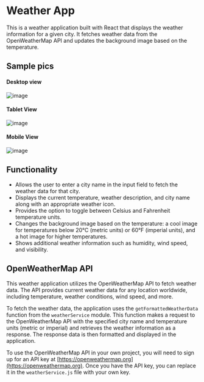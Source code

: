# Weather App

This is a weather application built with React that displays the weather information for a given city. It fetches weather data from the OpenWeatherMap API and updates the background image based on the temperature.

## Sample pics

#### Desktop view
![image](https://github.com/Babjidurga/weatherapp/assets/113676689/9efe9079-2d0c-4953-872d-63fbbe339d89)
#### Tablet View
![image](https://github.com/Babjidurga/weatherapp/assets/113676689/a31c340d-9c9f-4e36-b380-bdd6bb2f36ae)
#### Mobile View
![image](https://github.com/Babjidurga/weatherapp/assets/113676689/beacca53-9ef5-453b-973f-2b3be4431e84)

## Functionality

- Allows the user to enter a city name in the input field to fetch the weather data for that city.
- Displays the current temperature, weather description, and city name along with an appropriate weather icon.
- Provides the option to toggle between Celsius and Fahrenheit temperature units.
- Changes the background image based on the temperature: a cool image for temperatures below 20°C (metric units) or 60°F (imperial units), and a hot image for higher temperatures.
- Shows additional weather information such as humidity, wind speed, and visibility.

## OpenWeatherMap API

This weather application utilizes the OpenWeatherMap API to fetch weather data. The API provides current weather data for any location worldwide, including temperature, weather conditions, wind speed, and more.

To fetch the weather data, the application uses the `getFormattedWeatherData` function from the `weatherService` module. This function makes a request to the OpenWeatherMap API with the specified city name and temperature units (metric or imperial) and retrieves the weather information as a response. The response data is then formatted and displayed in the application.

To use the OpenWeatherMap API in your own project, you will need to sign up for an API key at [https://openweathermap.org](https://openweathermap.org). Once you have the API key, you can replace it in the `weatherService.js` file with your own key.

